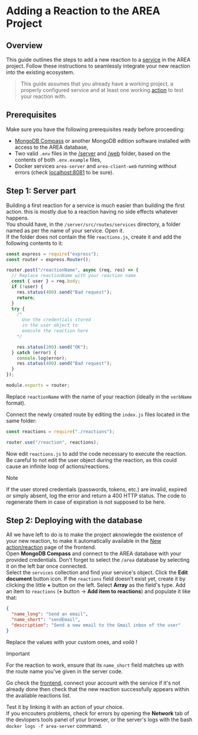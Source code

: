 # Adding a Reaction to the AREA Project

## Overview

This guide outlines the steps to add a new reaction to a [service](./Add%20a%20service.md) in the AREA project. Follow these instructions to seamlessly integrate your new reaction into the existing ecosystem.

> This guide assumes that you already have a working project, a properly configured service and at least one working [action](./Add%20an%20action.md) to test your reaction with.

## Prerequisites

Make sure you have the following prerequisites ready before proceeding:

- [MongoDB Compass](https://www.mongodb.com/products/tools/compass) or another MongoDB edition software installed with access to the AREA database,
- Two valid `.env` files in the [/server](/../server/.env) and [/web](/../web/.env) folder, based on the contents of both `.env.example` files,
- Docker services `area-server` and `area-client-web` running without errors (check [localhost:8081]([http://localhost:8081]) to be sure).

## Step 1: Server part

Building a first reaction for a service is much easier than building the first action. this is mostly due to a reaction having no side effects whatever happens.<br />
You should have, in the `/server/src/routes/services` directory, a folder named as per the name of your service. Open it.<br />
If the folder does not contain the file `reactions.js`, create it and add the following contents to it:

```js
const express = require("express");
const router = express.Router();

router.post("/reactionName", async (req, res) => {
  // Replace reactionName with your reaction name
  const { user } = req.body;
  if (!user) {
    res.status(400).send("Bad request");
    return;
  }
  try {
    /*
      Use the credentials stored
      in the user object to
      execute the reaction here
    */

    res.status(200).send("OK");
  } catch (error) {
    console.log(error);
    res.status(400).send("Bad request");
  }
});

module.exports = router;
```

Replace `reactionName` with the name of your reaction (ideally in the `verbName` format).

Connect the newly created route by editing the `index.js` files located in the same folder:

```js
const reactions = require("./reactions");

router.use("/reaction", reactions);
```

Now edit `reactions.js` to add the code necessary to execute the reaction. Be careful to not edit the user object during the reaction, as this could cause an infinite loop of actions/reactions.

> [!NOTE]
> If the user stored credentials (passwords, tokens, etc.) are invalid, expired or simply absent, log the error and return a 400 HTTP status. The code to regenerate them in case of expiration is not supposed to be here.

## Step 2: Deploying with the database

All we have left to do is to make the project aknowlegde the existence of your new reaction, to make it automatically available in the [New action/reaction](http://localhost:8081/new) page of the frontend.<br />
Open **MongoDB Compass** and connect to the AREA database with your provided credentials. Don't forget to select the `/area` database by selecting it on the left bar once connected.<br />
Select the `services` collection and find your service's object. Click the **Edit document** button icon. If the `reactions` field doesn't exist yet, create it by clicking the little **+** button on the left. Select **Array** as the field's type. Add an item to `reactions` (**+** button -> **Add item to reactions**) and populate it like that:

```json
{
  "name_long": "Send an email",
  "name_short": "sendEmail",
  "description": "Send a new email to the Gmail inbox of the user"
}
```

Replace the values with your custom ones, and _voilà_ !<br />

> [!IMPORTANT]
> For the reaction to work, ensure that its `name_short` field matches up with the route name you've given in the server code.

Go check the [frontend](http://localhost:8081/), connect your account with the service if it's not already done then check that the new reaction successfully appears within the available reactions list.

Test it by linking it with an action of your choice. <br />
If you encouters problems, check for errors by opening the **Network** tab of the devlopers tools panel of your browser, or the server's logs with the bash `docker logs -f area-server` command.
